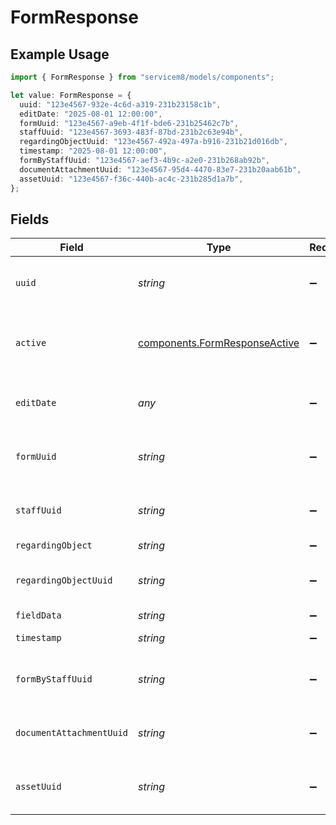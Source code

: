 # FormResponse

## Example Usage

```typescript
import { FormResponse } from "servicem8/models/components";

let value: FormResponse = {
  uuid: "123e4567-932e-4c6d-a319-231b23158c1b",
  editDate: "2025-08-01 12:00:00",
  formUuid: "123e4567-a9eb-4f1f-bde6-231b25462c7b",
  staffUuid: "123e4567-3693-483f-87bd-231b2c63e94b",
  regardingObjectUuid: "123e4567-492a-497a-b916-231b21d016db",
  timestamp: "2025-08-01 12:00:00",
  formByStaffUuid: "123e4567-aef3-4b9c-a2e0-231b268ab92b",
  documentAttachmentUuid: "123e4567-95d4-4470-83e7-231b20aab61b",
  assetUuid: "123e4567-f36c-440b-ac4c-231b285d1a7b",
};
```

## Fields

| Field                                                                          | Type                                                                           | Required                                                                       | Description                                                                    | Example                                                                        |
| ------------------------------------------------------------------------------ | ------------------------------------------------------------------------------ | ------------------------------------------------------------------------------ | ------------------------------------------------------------------------------ | ------------------------------------------------------------------------------ |
| `uuid`                                                                         | *string*                                                                       | :heavy_minus_sign:                                                             | Unique identifier for this record                                              | 123e4567-932e-4c6d-a319-231b23158c1b                                           |
| `active`                                                                       | [components.FormResponseActive](../../models/components/formresponseactive.md) | :heavy_minus_sign:                                                             | Record active/deleted flag.  Valid values are [0,1]                            |                                                                                |
| `editDate`                                                                     | *any*                                                                          | :heavy_minus_sign:                                                             | Timestamp at which record was last modified                                    | 2025-08-01 12:00:00                                                            |
| `formUuid`                                                                     | *string*                                                                       | :heavy_minus_sign:                                                             | N/A                                                                            | 123e4567-a9eb-4f1f-bde6-231b25462c7b                                           |
| `staffUuid`                                                                    | *string*                                                                       | :heavy_minus_sign:                                                             | N/A                                                                            | 123e4567-3693-483f-87bd-231b2c63e94b                                           |
| `regardingObject`                                                              | *string*                                                                       | :heavy_minus_sign:                                                             | N/A                                                                            |                                                                                |
| `regardingObjectUuid`                                                          | *string*                                                                       | :heavy_minus_sign:                                                             | N/A                                                                            | 123e4567-492a-497a-b916-231b21d016db                                           |
| `fieldData`                                                                    | *string*                                                                       | :heavy_minus_sign:                                                             | N/A                                                                            |                                                                                |
| `timestamp`                                                                    | *string*                                                                       | :heavy_minus_sign:                                                             | N/A                                                                            | 2025-08-01 12:00:00                                                            |
| `formByStaffUuid`                                                              | *string*                                                                       | :heavy_minus_sign:                                                             | N/A                                                                            | 123e4567-aef3-4b9c-a2e0-231b268ab92b                                           |
| `documentAttachmentUuid`                                                       | *string*                                                                       | :heavy_minus_sign:                                                             | N/A                                                                            | 123e4567-95d4-4470-83e7-231b20aab61b                                           |
| `assetUuid`                                                                    | *string*                                                                       | :heavy_minus_sign:                                                             | N/A                                                                            | 123e4567-f36c-440b-ac4c-231b285d1a7b                                           |
